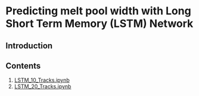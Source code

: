 # Predicting melt pool width with Long Short Term Memory (LSTM) Network

## Introduction


## Contents
1. [LSTM_10_Tracks.ipynb](https://github.com/macs-lab/ml_mpw_modeling/blob/master/LSTM/LSTM_10_Tracks.ipynb)
2. [LSTM_20_Tracks.ipynb](https://github.com/macs-lab/ml_mpw_modeling/blob/master/LSTM/LSTM_20_Tracks.ipynb)
